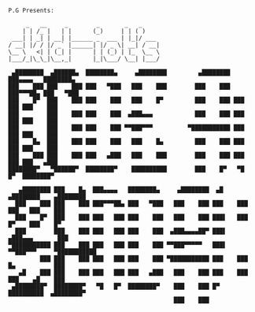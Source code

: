 `P.G Presents:`
```
     _   __     _        _       _   _
    | | /_ |   | |      (_)     | | ( )
 ___| | _| | __| |______ _  ___ | |_|/ ___
/ __| |/ / |/ _` |______| |/ _ \| __| / __|
\__ \   <| | (_| |      | | (_) | |_  \__ \
|___/_|\_\_|\__,_|      |_|\___/ \__| |___/

 ▄████████  ▄██████▄  ████████▄     ▄████████         ▄████████ ███▄▄▄▄   ████████▄
███    ███ ███    ███ ███   ▀███   ███    ███        ███    ███ ███▀▀▀██▄ ███   ▀███
███    █▀  ███    ███ ███    ███   ███    █▀         ███    ███ ███   ███ ███    ███
███        ███    ███ ███    ███  ▄███▄▄▄            ███    ███ ███   ███ ███    ███
███        ███    ███ ███    ███ ▀▀███▀▀▀          ▀███████████ ███   ███ ███    ███
███    █▄  ███    ███ ███    ███   ███    █▄         ███    ███ ███   ███ ███    ███
███    ███ ███    ███ ███   ▄███   ███    ███        ███    ███ ███   ███ ███   ▄███
████████▀   ▀██████▀  ████████▀    ██████████        ███    █▀   ▀█   █▀  ████████▀

   ▄████████ ███    █▄  ███▄▄▄▄   ████████▄     ▄████████  ▄█     ▄████████    ▄████████
  ███    ███ ███    ███ ███▀▀▀██▄ ███   ▀███   ███    ███ ███    ███    ███   ███    ███
  ███    █▀  ███    ███ ███   ███ ███    ███   ███    ███ ███▌   ███    █▀    ███    █▀
  ███        ███    ███ ███   ███ ███    ███  ▄███▄▄▄▄██▀ ███▌  ▄███▄▄▄       ███
▀███████████ ███    ███ ███   ███ ███    ███ ▀▀███▀▀▀▀▀   ███▌ ▀▀███▀▀▀     ▀███████████
         ███ ███    ███ ███   ███ ███    ███ ▀███████████ ███    ███    █▄           ███
   ▄█    ███ ███    ███ ███   ███ ███   ▄███   ███    ███ ███    ███    ███    ▄█    ███
 ▄████████▀  ████████▀   ▀█   █▀  ████████▀    ███    ███ █▀     ██████████  ▄████████▀
                                               ███    ███
```

<!--
## Hi there 👋

**sk1d-iot/sk1d-iot** is a ✨ _special_ ✨ repository because its `README.md` (this file) appears on your GitHub profile.

Here are some ideas to get you started:

- 🔭 I’m currently working on ...
- 🌱 I’m currently learning ...
- 👯 I’m looking to collaborate on ...
- 🤔 I’m looking for help with ...
- 💬 Ask me about ...
- 📫 How to reach me: ...
- 😄 Pronouns: ...
- ⚡ Fun fact: ...
-->
